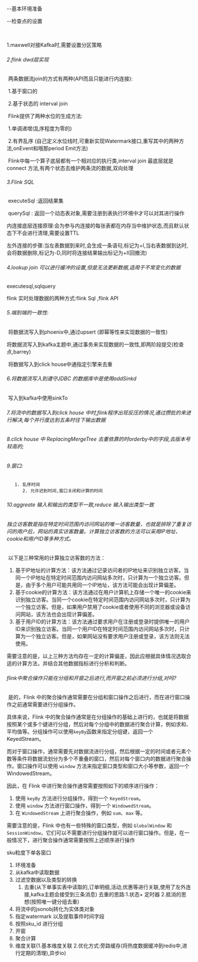 --基本环境准备

--检查点的设置

​     

1.maxwell对接Kafka时,需要设置分区策略

###### 2.flink dwd层实现

​			两条数据流join的方式有两种(API而且只能进行内连接):

​			 		1.基于窗口的	

​						2.基于状态的 interval join

​				Flink提供了两种水位的生成方法:

​							1.单调递增(乱序程度为零的)

​							2.有界乱序       (自己定义水位线时,可重新实现Watermark接口,重写其中的两种方法,onEvent和哦那period Emit方法)

​				Flink中每一个算子底层都有一个相对应的执行类,interval join 最底层就是connect 方法,有两个状态去维护两条流的数据,双向处理

###### 3.Flink SQL

​		executeSql :返回结果集

​		querySql : 返回一个动态表对象,需要注册到表执行环境中才可以对其进行操作

​		 内连接底层连接原理:会为参与内连接的每张表都在内存当中维护状态,而且默认状态下不会进行清理,需要设置TTL

​		左外连接的步骤:当左表数据到来时,会生成一条语句,标记为+I,当右表数据到达时,会将数据删除,标记为-D,同时将连接结果输出标记为+I(回撤流)

###### 4.lookup join 可以进行缓冲的设置,但是无法更新数据,适用于不常变化的数据

executesql,sqlquery

flink 实时处理数据的两种方式:flink Sql ,flink API	

###### 5.端到端的一致性:

​		将数据流写入到phoenix中,通过upsert (即幂等性来实现数据的一致性) 

​		将数据流写入到kafka主题中,通过事务来实现数据的一致性,即两阶段提交(检查点,barrey)

​		将数据写入到click house中通指定引擎来去重

###### 6.将数据流写入到遵守JDBC 的数据库中是使用addSinkd  

​    写入到kafka中使用sinkTo

###### 7.将流中的数据写入到click house 中时,flink程序出现反压的情况,通过攒批的来进行解决,每个并行度达到五条时往下输出数据

###### 8.click house 中 ReplacingMergeTree 去重依靠的时orderby中的字段,去版本号较高的;

###### 9.窗口:

       1. 乱序时间
          2. 允许迟到时间,窗口关闭和计算的时间

###### 10.aggreate 输入和输出的类型不一致,reduce 输入输出类型一致

###### 独立访客数是指在特定时间范围内访问网站的唯一访客数量，也就是排除了重复访问的用户后，网站的真实访客数量。计算独立访客数的方法可以采用IP地址、cookie和用户ID等多种方式。

​				以下是三种常用的计算独立访客数的方法：

1. 基于IP地址的计算方法：该方法通过记录访问者的IP地址来识别独立访客。当同一个IP地址在特定时间范围内访问网站多次时，只计算为一个独立访客。但是，由于多个用户可能共用同一个IP地址，该方法可能会出现计算偏差。
2. 基于cookie的计算方法：该方法通过在用户计算机上存储一个唯一的cookie来识别独立访客。当同一个cookie在特定时间范围内访问网站多次时，只计算为一个独立访客。但是，如果用户禁用了cookie或者使用不同的浏览器或设备访问网站，该方法也会出现计算偏差。
3. 基于用户ID的计算方法：该方法通过要求用户在注册或登录时提供唯一的用户ID来识别独立访客。当同一个用户ID在特定时间范围内访问网站多次时，只计算为一个独立访客。但是，如果网站没有要求用户注册或登录，该方法则无法使用。

需要注意的是，以上三种方法均存在一定的计算偏差，因此应根据具体情况选取合适的计算方法，并结合其他数据指标进行分析和判断。

######  flink中聚合操作只能在分组和开窗之后进行,而开窗之前必须进行分组,对吗? 

​		是的，Flink 中的聚合操作通常需要在分组和窗口操作之后进行，而在进行窗口操作之前通常需要进行分组操作。

具体来说，Flink 中的聚合操作通常是在分组操作的基础上进行的，也就是将数据按照某个或多个键进行分组，然后对每个分组中的数据进行聚合计算，例如求和、平均值等。分组操作可以使用`keyBy`函数来指定分组键，返回一个 KeyedStream。

而对于窗口操作，通常需要先对数据流进行分组，然后根据一定的时间或者元素个数等条件将数据流划分为多个不重叠的窗口，然后对每个窗口内的数据进行聚合操作。窗口操作可以使用 `window` 方法来指定窗口类型和窗口大小等参数，返回一个 WindowedStream。

因此，在 Flink 中进行聚合操作通常需要按照如下的顺序进行操作：

1. 使用 `keyBy` 方法进行分组操作，得到一个 `KeyedStream`。
2. 使用 `window` 方法进行窗口操作，得到一个 `WindowedStream`。
3. 在 `WindowedStream` 上进行聚合操作，例如 `sum`、`max` 等。

需要注意的是，Flink 中也有一些特殊的窗口类型，例如 `GlobalWindow` 和 `SessionWindow`，它们可以不需要进行分组操作就可以进行窗口操作。但是，在一般情况下，进行聚合操作通常需要按照上述顺序进行操作

sku粒度下单各窗口

1. 环境准备
2. 从kafka中读取数据
3. 过滤空数据以及类型的转换
   1. 去重(从下单事实表中读取的,订单明细,活动,优惠等进行关联,使用了左外连接,kafka主题会接受到三条消息)     去重的思路:1.状态+ 定时器    2.抵消的思想(按照唯一键分组去重)
4. 将流中的jsonobj转化为实体类对象
5. 指定watermark 以及提取事件时间字段
6. 按照sku_id 进行分组
7. 开窗
8. 聚合计算
9. 维度关联(1.基本维度关联  2.优化方式:旁路缓存(将热度数据缓冲到redis中,进行定期的清理),异步io)


